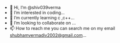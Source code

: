 - 👋 Hi, I’m @shiv039verma
- 👀 I’m interested in coding...
- 🌱 I’m currently learning c ,c++...
- 💞️ I’m looking to collaborate on ...
- 📫 How to reach me  you can search me on my email shubhamvermadiv2002@gmail.com...

<!---
shiv039verma/shiv039verma is a ✨ special ✨ repository because its `README.md` (this file) appears on your GitHub profile.
You can click the Preview link to take a look at your changes.
--->

